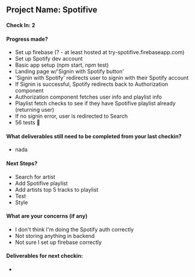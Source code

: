 ## Project Name: Spotifive

#### Check In: 2

#### Progress made?

* Set up firebase (? - at least hosted at try-spotifive.firebaseapp.com)
* Set up Spotify dev account
* Basic app setup (npm start, npm test)
* Landing page w/'Signin with Spotify button'
* 'Signin with Spotify' redirects user to signin with their Spotify account
* If Signin is successful, Spotify redirects back to Authorization component
* Authorization component fetches user info and playlist info
* Playlist fetch checks to see if they have Spotifive playlist already (returning user)
* If no signin error, user is redirected to Search
* 56 tests :tada:

#### What deliverables still need to be completed from your last checkin?

* nada

#### Next Steps?

* Search for artist
* Add Spotifive playlist
* Add artists top 5 tracks to playlist
* Test
* Style

#### What are your concerns (if any)

* I don't think I'm doing the Spotify auth correctly 
* Not storing anything in backend
* Not sure I set up firebase correctly

#### Deliverables for next checkin:

* 
